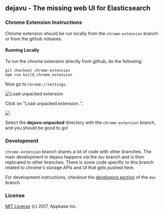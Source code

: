 ## dejavu - The missing web UI for Elasticsearch

### Chrome Extension Instructions

Chrome extension should be run locally from the ``chrome-extension`` branch or from the github releases.

#### Running Locally

To run the chrome extension directly from github, do the following:

```
git checkout chrome-extension
npm run build_chrome_extension
```

Now go to ``chrome://settings``.

![Load unpacked extension](https://i.imgur.com/AK52iP6.png)

Click on "Load unpacked extension..".

![](https://i.imgur.com/tDbvAkf.png)

Select the **dejavu-unpacked** directory with the ``chrome-extension`` branch, and you should be good to go!

### Development

``chrome-extension`` branch shares a lot of code with other branches. The main development in dejavu happens via the ``dev`` branch and is then replicated to other branches. There is some code specific to this branch related to chrome's storage APIs and UI that gets pushed here.

For development instructions, checkout the [developing section](https://github.com/appbaseio/dejavu/tree/dev#developing) of the ``dev`` branch.

### License

[MIT License](https://github.com/appbaseio/dejavu/blob/dev/LICENSE.md) (c) 2017, Appbase Inc.

